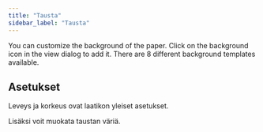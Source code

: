 ```yaml
---
title: "Tausta"
sidebar_label: "Tausta"
---
```


You can customize the background of the paper. Click on the background icon in the view dialog to add it. There are 8 different background templates available.

## Asetukset

Leveys ja korkeus ovat laatikon yleiset asetukset.

Lisäksi voit muokata taustan väriä.
